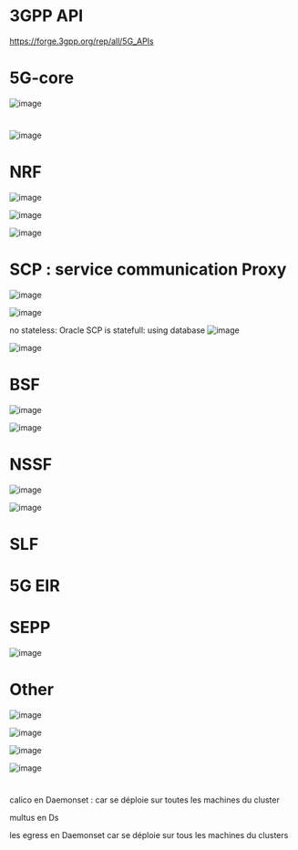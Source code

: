 
# 3GPP API
https://forge.3gpp.org/rep/all/5G_APIs

# 5G-core
![image](https://github.com/user-attachments/assets/168e34ae-5a15-461c-a054-969005195038)

# 
![image](https://github.com/user-attachments/assets/d80676ea-2ea2-4613-b100-5604508c5e6b)


# NRF
![image](https://github.com/user-attachments/assets/6801c9d5-f9cb-4873-8c05-43b8ecfb3627)

![image](https://github.com/user-attachments/assets/cf014864-f42a-4b13-b723-e8b482fabb8d)

![image](https://github.com/user-attachments/assets/2d375c7a-d8eb-413e-8485-d58920ca2db6)


# SCP : service communication Proxy

![image](https://github.com/user-attachments/assets/f926f171-df2c-46bd-a620-df89984fdf80)

![image](https://github.com/user-attachments/assets/15b6224e-77ab-40a9-a84c-f1fea2a3449f)


no stateless: Oracle SCP is statefull: using database
![image](https://github.com/user-attachments/assets/c04ffa18-5fcf-4069-909c-8d3efb975eba)

![image](https://github.com/user-attachments/assets/e501f722-d3c9-4b1b-8d01-877110058f9f)


# BSF
![image](https://github.com/user-attachments/assets/0d416117-7c85-46df-924a-0ba0243361e1)


![image](https://github.com/user-attachments/assets/e1c0600f-3e39-4322-829b-5e413fc13331)

# NSSF
![image](https://github.com/user-attachments/assets/369299a8-63e1-48e5-9ae3-b4ec913346de)

![image](https://github.com/user-attachments/assets/53b2a730-754a-43db-afd9-6245c492200f)


# SLF

# 5G EIR

# SEPP
![image](https://github.com/user-attachments/assets/f5573255-4f5a-4855-8277-6beda90eeb29)

# Other 

![image](https://github.com/user-attachments/assets/f8497b3c-66a1-48ae-b36c-83c2e95eb6cb)

![image](https://github.com/user-attachments/assets/04b0c07d-ad03-419a-9eb5-6820acea7c75)

![image](https://github.com/user-attachments/assets/905dd835-2edb-46f7-9931-f83fa1ab6804)

![image](https://github.com/user-attachments/assets/cadeb081-06a6-4d9e-9e87-5a157d043c17)


# 
calico en Daemonset : car se déploie sur toutes les machines du cluster

multus en Ds

les egress en Daemonset car se déploie sur tous les machines du clusters


